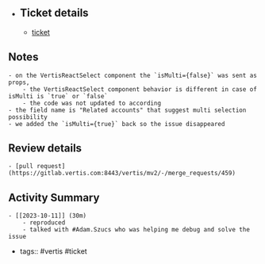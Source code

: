 - ## Ticket details
	- [ticket](https://gitlab.vertis.com:8443/vertis/mv2/-/issues/7047)
## Notes
	- on the VertisReactSelect component the `isMulti={false}` was sent as props,
		- the VertisReactSelect component behavior is different in case of isMulti is `true` or `false`
		- the code was not updated to according
	- the field name is "Related accounts" that suggest multi selection possibility
	- we added the `isMulti={true}` back so the issue disappeared
## Review details
	- [pull request](https://gitlab.vertis.com:8443/vertis/mv2/-/merge_requests/459)
## Activity Summary
	- [[2023-10-11]] (30m)
		- reproduced
		- talked with #Adam.Szucs who was helping me debug and solve the issue
- tags:: #vertis #ticket